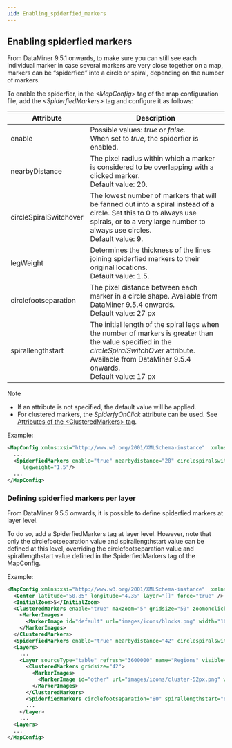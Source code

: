 ```yaml
---
uid: Enabling_spiderfied_markers
---
```


## Enabling spiderfied markers

From DataMiner 9.5.1 onwards, to make sure you can still see each individual marker in case several markers are very close together on a map, markers can be “spiderfied” into a circle or spiral, depending on the number of markers.

To enable the spiderfier, in the *\<MapConfig>* tag of the map configuration file, add the *\<SpiderfiedMarkers>* tag and configure it as follows:

| Attribute              | Description                                                                                                                                                                                                                                     |
|------------------------|-------------------------------------------------------------------------------------------------------------------------------------------------------------------------------------------------------------------------------------------------|
| enable                 | Possible values: *true* or *false*.<br> When set to *true*, the spiderfier is enabled.                                                                         |
| nearbyDistance         | The pixel radius within which a marker is considered to be overlapping with a clicked marker.<br> Default value: 20.                                                                                                                            |
| circleSpiralSwitchover | The lowest number of markers that will be fanned out into a spiral instead of a circle. Set this to 0 to always use spirals, or to a very large number to always use circles. <br> Default value: 9.                                            |
| legWeight              | Determines the thickness of the lines joining spiderfied markers to their original locations.<br> Default value: 1.5.                                                                                                                           |
| circlefootseparation   | The pixel distance between each marker in a circle shape. Available from DataMiner 9.5.4 onwards.<br> Default value: 27 px                                                                                                                      |
| spirallengthstart      | The initial length of the spiral legs when the number of markers is greater than the value specified in the *circleSpiralSwitchOver* attribute. Available from DataMiner 9.5.4 onwards.<br> Default value: 17 px |



> [!NOTE]
> - If an attribute is not specified, the default value will be applied.
> - For clustered markers, the *SpiderfyOnClick* attribute can be used. See [Attributes of the \<ClusteredMarkers> tag](xref:Grouping_markers_in_one_clustered_marker#attributes-of-the-clusteredmarkers-tag).

Example:

```xml
<MapConfig xmlns:xsi="http://www.w3.org/2001/XMLSchema-instance"  xmlns:xsd="http://www.w3.org/2001/XMLSchema">
  ...
  <SpiderfiedMarkers enable="true" nearbydistance="20" circlespiralswitchover="9"
     legweight="1.5"/>
  ...
</MapConfig>
```

### Defining spiderfied markers per layer

From DataMiner 9.5.5 onwards, it is possible to define spiderfied markers at layer level.

To do so, add a SpiderfiedMarkers tag at layer level. However, note that only the circlefootseparation value and spirallengthstart value can be defined at this level, overriding the circlefootseparation value and spirallengthstart value defined in the SpiderfiedMarkers tag of the MapConfig.

Example:

```xml
<MapConfig xmlns:xsi="http://www.w3.org/2001/XMLSchema-instance"  xmlns:xsd="http://www.w3.org/2001/XMLSchema">
  <Center latitude="50.85" longitude="4.35" layer="[]" force="true" />
  <InitialZoom>5</InitialZoom>
  <ClusteredMarkers enable="true" maxzoom="5" gridsize="50" zoomonclick="false" spiderfyonclick="true">
    <MarkerImages>
      <MarkerImage id="default" url="images/icons/blocks.png" width="16" height="16" anchor="8,8"/>
    </MarkerImages>
  </ClusteredMarkers>
  <SpiderfiedMarkers enable="true" nearbydistance="42" circlespiralswitchover="6" legweight="1.5" circlefootseparation="10" spirallengthstart="12"/>
  <Layers>
    ...
    <Layer sourceType="table" refresh="3600000" name="Regions" visible="true" allowToggle="true" autoFit="false" limitToBounds="false" minZoom="1">
      <ClusteredMarkers gridsize="42">
        <MarkerImages>
          <MarkerImage id="other" url="images/icons/cluster-52px.png" width="52" height="52" anchor="0,0"/>
        </MarkerImages>
      </ClusteredMarkers>
      <SpiderfiedMarkers circlefootseparation="80" spirallengthstart="6"/>
      ...
    </Layer>
    ...
  <Layers>
  ...
</MapConfig>
```

